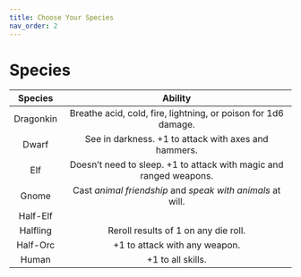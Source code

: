 ```yaml
---
title: Choose Your Species
nav_order: 2
---
```


# Species

| Species | Ability |
|:-------:|:-------:|
| Dragonkin | Breathe acid, cold, fire, lightning, or poison for 1d6 damage. |
| Dwarf | See in darkness. +1 to attack with axes and hammers. |
| Elf | Doesn’t need to sleep. +1 to attack with magic and ranged weapons. |
| Gnome | Cast *animal friendship* and *speak with animals* at will. |
| Half-Elf | 
| Halfling | Reroll results of 1 on any die roll. |
| Half-Orc | +1 to attack with any weapon. |
| Human | +1 to all skills. |
